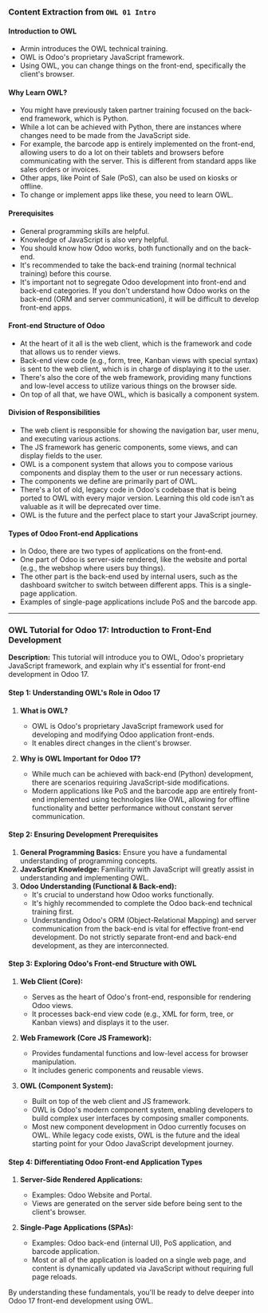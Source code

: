 ### Content Extraction from `OWL 01 Intro`

#### Introduction to OWL
* Armin introduces the OWL technical training.
* OWL is Odoo's proprietary JavaScript framework.
* Using OWL, you can change things on the front-end, specifically the client's browser.

#### Why Learn OWL?
* You might have previously taken partner training focused on the back-end framework, which is Python.
* While a lot can be achieved with Python, there are instances where changes need to be made from the JavaScript side.
* For example, the barcode app is entirely implemented on the front-end, allowing users to do a lot on their tablets and browsers before communicating with the server. This is different from standard apps like sales orders or invoices.
* Other apps, like Point of Sale (PoS), can also be used on kiosks or offline.
* To change or implement apps like these, you need to learn OWL.

#### Prerequisites
* General programming skills are helpful.
* Knowledge of JavaScript is also very helpful.
* You should know how Odoo works, both functionally and on the back-end.
* It's recommended to take the back-end training (normal technical training) before this course.
* It's important not to segregate Odoo development into front-end and back-end categories. If you don't understand how Odoo works on the back-end (ORM and server communication), it will be difficult to develop front-end apps.

#### Front-end Structure of Odoo
* At the heart of it all is the web client, which is the framework and code that allows us to render views.
* Back-end view code (e.g., form, tree, Kanban views with special syntax) is sent to the web client, which is in charge of displaying it to the user.
* There's also the core of the web framework, providing many functions and low-level access to utilize various things on the browser side.
* On top of all that, we have OWL, which is basically a component system.

#### Division of Responsibilities
* The web client is responsible for showing the navigation bar, user menu, and executing various actions.
* The JS framework has generic components, some views, and can display fields to the user.
* OWL is a component system that allows you to compose various components and display them to the user or run necessary actions.
* The components we define are primarily part of OWL.
* There's a lot of old, legacy code in Odoo's codebase that is being ported to OWL with every major version. Learning this old code isn't as valuable as it will be deprecated over time.
* OWL is the future and the perfect place to start your JavaScript journey.

#### Types of Odoo Front-end Applications
* In Odoo, there are two types of applications on the front-end.
* One part of Odoo is server-side rendered, like the website and portal (e.g., the webshop where users buy things).
* The other part is the back-end used by internal users, such as the dashboard switcher to switch between different apps. This is a single-page application.
* Examples of single-page applications include PoS and the barcode app.

---

### OWL Tutorial for Odoo 17: Introduction to Front-End Development


**Description:** This tutorial will introduce you to OWL, Odoo's proprietary JavaScript framework, and explain why it's essential for front-end development in Odoo 17.

#### Step 1: Understanding OWL's Role in Odoo 17

1.  **What is OWL?**
    * OWL is Odoo's proprietary JavaScript framework used for developing and modifying Odoo application front-ends.
    * It enables direct changes in the client's browser.

2.  **Why is OWL Important for Odoo 17?**
    * While much can be achieved with back-end (Python) development, there are scenarios requiring JavaScript-side modifications.
    * Modern applications like PoS and the barcode app are entirely front-end implemented using technologies like OWL, allowing for offline functionality and better performance without constant server communication.

#### Step 2: Ensuring Development Prerequisites

1.  **General Programming Basics:** Ensure you have a fundamental understanding of programming concepts.
2.  **JavaScript Knowledge:** Familiarity with JavaScript will greatly assist in understanding and implementing OWL.
3.  **Odoo Understanding (Functional & Back-end):**
    * It's crucial to understand how Odoo works functionally.
    * It's highly recommended to complete the Odoo back-end technical training first.
    * Understanding Odoo's ORM (Object-Relational Mapping) and server communication from the back-end is vital for effective front-end development. Do not strictly separate front-end and back-end development, as they are interconnected.

#### Step 3: Exploring Odoo's Front-end Structure with OWL

1.  **Web Client (Core):**
    * Serves as the heart of Odoo's front-end, responsible for rendering Odoo views.
    * It processes back-end view code (e.g., XML for form, tree, or Kanban views) and displays it to the user.

2.  **Web Framework (Core JS Framework):**
    * Provides fundamental functions and low-level access for browser manipulation.
    * It includes generic components and reusable views.

3.  **OWL (Component System):**
    * Built on top of the web client and JS framework.
    * OWL is Odoo's modern component system, enabling developers to build complex user interfaces by composing smaller components.
    * Most new component development in Odoo currently focuses on OWL. While legacy code exists, OWL is the future and the ideal starting point for your Odoo JavaScript development journey.

#### Step 4: Differentiating Odoo Front-end Application Types

1.  **Server-Side Rendered Applications:**
    * Examples: Odoo Website and Portal.
    * Views are generated on the server side before being sent to the client's browser.

2.  **Single-Page Applications (SPAs):**
    * Examples: Odoo back-end (internal UI), PoS application, and barcode application.
    * Most or all of the application is loaded on a single web page, and content is dynamically updated via JavaScript without requiring full page reloads.

By understanding these fundamentals, you'll be ready to delve deeper into Odoo 17 front-end development using OWL.